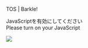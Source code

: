TOS | Barkle!

JavaScriptを有効にしてください  
Please turn on your JavaScript

![](/static-assets/splash.png?1726685755213)
